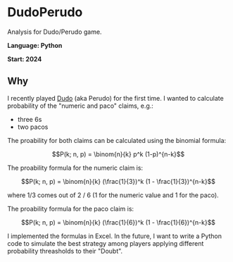 # DudoPerudo
Analysis for Dudo/Perudo game.

**Language: Python**

**Start: 2024**

## Why
I recently played [Dudo](https://en.wikipedia.org/wiki/Dudo) (aka Perudo) for the first time. I wanted to calculate probability of the "numeric and paco" claims, e.g.:

- three 6s
- two pacos

The proability for both claims can be calculated using the binomial formula:

$$P(k; n, p) = \binom{n}{k} p^k (1-p)^{n-k}$$

The proability formula for the numeric claim is:

$$P(k; n, p) = \binom{n}{k} (\frac{1}{3})^k (1 - \frac{1}{3})^{n-k}$$

where 1/3 comes out of 2 / 6 (1 for the numeric value and 1 for the paco).

The proability formula for the paco claim is:

$$P(k; n, p) = \binom{n}{k} (\frac{1}{6})^k (1 - \frac{1}{6})^{n-k}$$

I implemented the formulas in Excel. In the future, I want to write a Python code to simulate the best strategy among players applying different probability threasholds to their "Doubt".

